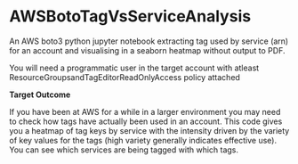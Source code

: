# AWSBotoTagVsServiceAnalysis
An AWS boto3 python jupyter notebook extracting tag used by service (arn) for an account and visualising in a seaborn heatmap without output to PDF.

You will need a programmatic user in the target account with atleast ResourceGroupsandTagEditorReadOnlyAccess policy attached

<b>Target Outcome</b>

If you have been at AWS for a while in a larger environment you may need to check how tags have actually been used in an account.  This code gives you a heatmap of tag keys by service with the intensity driven by the variety of key values for the tags (high variety generally indicates effective use).  You can see which services are being tagged with which tags.
